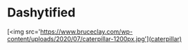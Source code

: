 # Dashytified

[<img src='https://www.bruceclay.com/wp-content/uploads/2020/07/caterpillar-1200px.jpg'](caterpillar)
